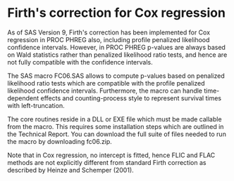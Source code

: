 # Firth's correction for Cox regression

As of SAS Version 9, Firth's correction has been implemented for Cox regression in PROC PHREG also, including profile penalized likelihood confidence intervals. However, in PROC PHREG p-values are always based on Wald statistics rather than penalized likelihood ratio tests, and hence are not fully compatible with the confidence intervals.

The SAS macro FC06.SAS allows to compute p-values based on penalized likelihood ratio tests which are compatible with the profile penalized likelihood confidence intervals. Furthermore, the macro can handle time-dependent effects and counting-process style to represent survival times with left-truncation.

The core routines reside in a DLL or EXE file which must be made callable from the macro. This requires some installation steps which are outlined in the Technical Report. You can download the full suite of files needed to run the macro by downloading fc06.zip.

Note that in Cox regression, no intercept is fitted, hence FLIC and FLAC methods are not explicitly different from standard Firth correction as described by Heinze and Schemper (2001).
